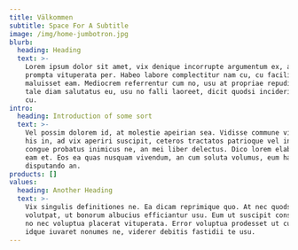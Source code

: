 ```yaml
---
title: Välkommen
subtitle: Space For A Subtitle
image: /img/home-jumbotron.jpg
blurb:
  heading: Heading
  text: >-
    Lorem ipsum dolor sit amet, vix denique incorrupte argumentum ex, ad tale
    prompta vituperata per. Habeo labore complectitur nam cu, cu facilis docendi
    maluisset eam. Mediocrem referrentur cum no, usu at propriae repudiare. Eam
    tale diam salutatus eu, usu no falli laoreet, dicit quodsi inciderint ius
    cu.
intro:
  heading: Introduction of some sort
  text: >-
    Vel possim dolorem id, at molestie apeirian sea. Vidisse commune vituperata
    his in, ad vix aperiri suscipit, ceteros tractatos patrioque vel in. Mea
    congue probatus inimicus ne, an mei liber delectus. Dico lorem elaboraret
    eam et. Eos ea quas nusquam vivendum, an cum soluta volumus, eum harum
    disputando an.
products: []
values:
  heading: Another Heading
  text: >-
    Vix singulis definitiones ne. Ea dicam reprimique quo. At nec quodsi
    volutpat, ut bonorum albucius efficiantur usu. Eum ut suscipit consetetur,
    no nec voluptua placerat vituperata. Error voluptua prodesset ut cum. Mel
    idque iuvaret nonumes ne, viderer debitis fastidii te usu.
---
```


